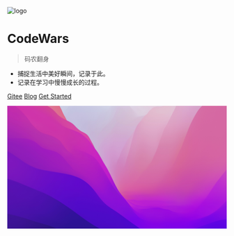 ![logo](/_media/img/logo.svg ':size=18%')

# CodeWars

> 码农翻身

* 捕捉生活中美好瞬间，记录于此。
* 记录在学习中慢慢成长的过程。

[Gitee](https://gitee.com/Ryan_ma?_blank)
[Blog](http://www.mryan.xyz/?_blank)
[Get Started](_sidebar.md)

<!-- background image -->
![](_media/img/bg2.jpg)
